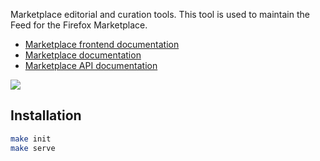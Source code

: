 Marketplace editorial and curation tools. This tool is used to maintain the
Feed for the Firefox Marketplace.

- [Marketplace frontend documentation](https://marketplace-frontend.readthedocs.org)
- [Marketplace documentation](https://marketplace.readthedocs.org)
- [Marketplace API documentation](https://firefox-marketplace-api.readthedocs.org)

![](http://imgur.com/80vgRiw.jpg)

## Installation

```bash
make init
make serve
```
